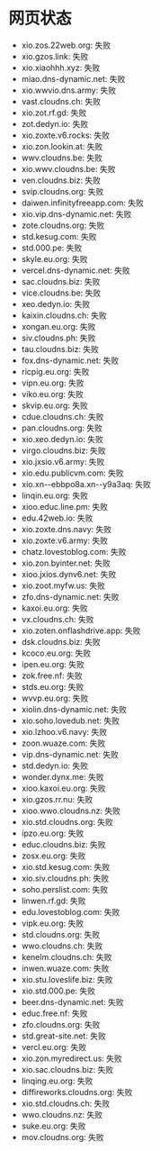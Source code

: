 # 网页状态
- xio.zos.22web.org: 失败
- xio.gzos.link: 失败
- xio.xiaohhh.xyz: 失败
- miao.dns-dynamic.net: 失败
- xio.wwvio.dns.army: 失败
- vast.cloudns.ch: 失败
- xio.zot.rf.gd: 失败
- zot.dedyn.io: 失败
- xio.zoxte.v6.rocks: 失败
- xio.zon.lookin.at: 失败
- wwv.cloudns.be: 失败
- xio.wwv.cloudns.be: 失败
- ven.cloudns.biz: 失败
- svip.cloudns.org: 失败
- daiwen.infinityfreeapp.com: 失败
- xio.vip.dns-dynamic.net: 失败
- zote.cloudns.org: 失败
- std.kesug.com: 失败
- std.000.pe: 失败
- skyle.eu.org: 失败
- vercel.dns-dynamic.net: 失败
- sac.cloudns.biz: 失败
- vice.cloudns.be: 失败
- xeo.dedyn.io: 失败
- kaixin.cloudns.ch: 失败
- xongan.eu.org: 失败
- siv.cloudns.ph: 失败
- tau.cloudns.biz: 失败
- fox.dns-dynamic.net: 失败
- ricpig.eu.org: 失败
- vipn.eu.org: 失败
- viko.eu.org: 失败
- skvip.eu.org: 失败
- cdue.cloudns.ch: 失败
- pan.cloudns.org: 失败
- xio.xeo.dedyn.io: 失败
- virgo.cloudns.biz: 失败
- xio.jxsio.v6.army: 失败
- xio.edu.publicvm.com: 失败
- xio.xn--ebbpo8a.xn--y9a3aq: 失败
- linqin.eu.org: 失败
- xioo.educ.line.pm: 失败
- edu.42web.io: 失败
- xio.zoxte.dns.navy: 失败
- xio.zoxte.v6.army: 失败
- chatz.lovestoblog.com: 失败
- xio.zon.byinter.net: 失败
- xioo.jxios.dynv6.net: 失败
- xio.zoot.myfw.us: 失败
- zfo.dns-dynamic.net: 失败
- kaxoi.eu.org: 失败
- vx.cloudns.ch: 失败
- xio.zoten.onflashdrive.app: 失败
- dsk.cloudns.biz: 失败
- kcoco.eu.org: 失败
- ipen.eu.org: 失败
- zok.free.nf: 失败
- stds.eu.org: 失败
- wvvp.eu.org: 失败
- xiolin.dns-dynamic.net: 失败
- xio.soho.lovedub.net: 失败
- xio.lzhoo.v6.navy: 失败
- zoon.wuaze.com: 失败
- vip.dns-dynamic.net: 失败
- std.dedyn.io: 失败
- wonder.dynx.me: 失败
- xioo.kaxoi.eu.org: 失败
- xio.gzos.rr.nu: 失败
- xioo.wwo.cloudns.nz: 失败
- xio.std.cloudns.org: 失败
- ipzo.eu.org: 失败
- educ.cloudns.biz: 失败
- zosx.eu.org: 失败
- xio.std.kesug.com: 失败
- xio.siv.cloudns.ph: 失败
- soho.perslist.com: 失败
- linwen.rf.gd: 失败
- edu.lovestoblog.com: 失败
- vipk.eu.org: 失败
- std.cloudns.org: 失败
- wwo.cloudns.ch: 失败
- kenelm.cloudns.ch: 失败
- inwen.wuaze.com: 失败
- xio.stu.loveslife.biz: 失败
- xio.std.000.pe: 失败
- beer.dns-dynamic.net: 失败
- educ.free.nf: 失败
- zfo.cloudns.org: 失败
- std.great-site.net: 失败
- vercl.eu.org: 失败
- xio.zon.myredirect.us: 失败
- xio.sac.cloudns.biz: 失败
- linqing.eu.org: 失败
- diffireworks.cloudns.org: 失败
- xio.std.cloudns.ch: 失败
- wwo.cloudns.nz: 失败
- suke.eu.org: 失败
- mov.cloudns.org: 失败
